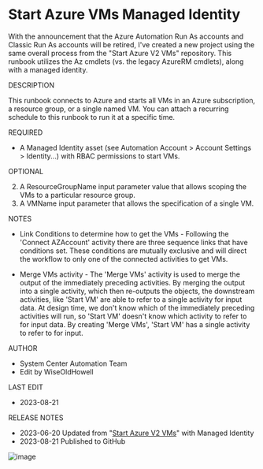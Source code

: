 # Start Azure VMs Managed Identity

With the announcement that the Azure Automation Run As accounts and Classic Run As accounts will be retired, I've created a new project using the same overall process from the "Start Azure V2 VMs" repository. This runbook utilizes the Az cmdlets (vs. the legacy AzureRM cmdlets), along with a managed identity.

DESCRIPTION 

This runbook connects to Azure and starts all VMs in an Azure subscription, a resource group, or a single named VM.
You can attach a recurring schedule to this runbook to run it at a specific time. 

REQUIRED
- A Managed Identity asset (see Automation Account > Account Settings > Identity...) with RBAC permissions to start VMs.

OPTIONAL

2. A ResourceGroupName input parameter value that allows scoping the VMs to a particular resource group.
3. A VMName input parameter that allows the specification of a single VM.

NOTES
- Link Conditions to determine how to get the VMs -
Following the 'Connect AZAccount' activity there are three sequence links that have conditions set.  These conditions are mutually exclusive and will direct the workflow to only one of the connected activities to get VMs.

- Merge VMs activity -
The 'Merge VMs' activity is used to merge the output of the immediately preceding activities.  By merging the output into a single activity, which then re-outputs the objects, the downstream activities, like 'Start VM'  are able to refer to a single activity for input data.  At design time, we don't know which of the immediately preceding activities will run, so 'Start VM' doesn't know which activity to refer to for input data.  By creating 'Merge VMs', 'Start VM' has a single activity to refer to for input.

AUTHOR
- System Center Automation Team 
- Edit by WiseOldHowell

LAST EDIT
- 2023-08-21

RELEASE NOTES
- 2023-06-20 Updated from "[Start Azure V2 VMs](https://github.com/azureautomation/start-azure-v2-vms)" with Managed Identity
- 2023-08-21 Published to GitHub


![image](https://github.com/WiseOldHowell/start-azure-vms-managed-identity/assets/25933348/9010dd4f-fc91-4ec7-aa52-cb7f55e375bf)
